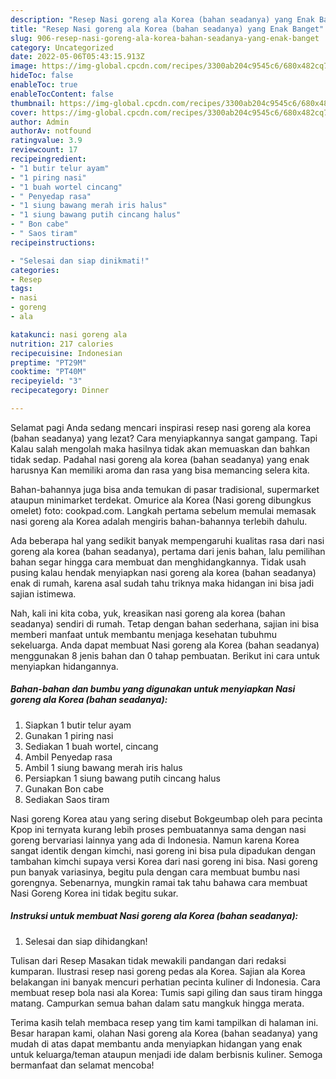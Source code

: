 ```yaml
---
description: "Resep Nasi goreng ala Korea (bahan seadanya) yang Enak Banget"
title: "Resep Nasi goreng ala Korea (bahan seadanya) yang Enak Banget"
slug: 906-resep-nasi-goreng-ala-korea-bahan-seadanya-yang-enak-banget
category: Uncategorized
date: 2022-05-06T05:43:15.913Z
image: https://img-global.cpcdn.com/recipes/3300ab204c9545c6/680x482cq70/nasi-goreng-ala-korea-bahan-seadanya-foto-resep-utama.jpg
hideToc: false
enableToc: true
enableTocContent: false
thumbnail: https://img-global.cpcdn.com/recipes/3300ab204c9545c6/680x482cq70/nasi-goreng-ala-korea-bahan-seadanya-foto-resep-utama.jpg
cover: https://img-global.cpcdn.com/recipes/3300ab204c9545c6/680x482cq70/nasi-goreng-ala-korea-bahan-seadanya-foto-resep-utama.jpg
author: Admin
authorAv: notfound
ratingvalue: 3.9
reviewcount: 17
recipeingredient:
- "1 butir telur ayam"
- "1 piring nasi"
- "1 buah wortel cincang"
- " Penyedap rasa"
- "1 siung bawang merah iris halus"
- "1 siung bawang putih cincang halus"
- " Bon cabe"
- " Saos tiram"
recipeinstructions:

- "Selesai dan siap dinikmati!"
categories:
- Resep
tags:
- nasi
- goreng
- ala

katakunci: nasi goreng ala 
nutrition: 217 calories
recipecuisine: Indonesian
preptime: "PT29M"
cooktime: "PT40M"
recipeyield: "3"
recipecategory: Dinner

---
```



Selamat pagi Anda sedang mencari inspirasi resep nasi goreng ala korea (bahan seadanya) yang lezat? Cara menyiapkannya sangat gampang. Tapi Kalau salah mengolah maka hasilnya tidak akan memuaskan dan bahkan tidak sedap. Padahal nasi goreng ala korea (bahan seadanya) yang enak harusnya Kan memiliki aroma dan rasa yang bisa memancing selera kita.


Bahan-bahannya juga bisa anda temukan di pasar tradisional, supermarket ataupun minimarket terdekat. Omurice ala Korea (Nasi goreng dibungkus omelet) foto: cookpad.com. Langkah pertama sebelum memulai memasak nasi goreng ala Korea adalah mengiris bahan-bahannya terlebih dahulu.

Ada beberapa hal yang sedikit banyak mempengaruhi kualitas rasa dari nasi goreng ala korea (bahan seadanya), pertama dari jenis bahan, lalu pemilihan bahan segar hingga cara membuat dan menghidangkannya. Tidak usah pusing kalau hendak menyiapkan nasi goreng ala korea (bahan seadanya) enak di rumah, karena asal sudah tahu triknya maka hidangan ini bisa jadi sajian istimewa.


Nah, kali ini kita coba, yuk, kreasikan nasi goreng ala korea (bahan seadanya) sendiri di rumah. Tetap dengan bahan sederhana, sajian ini bisa memberi manfaat untuk membantu menjaga kesehatan tubuhmu sekeluarga. Anda dapat membuat Nasi goreng ala Korea (bahan seadanya) menggunakan 8 jenis bahan dan 0 tahap pembuatan. Berikut ini cara untuk menyiapkan hidangannya.

<!--inarticleads1-->

##### Bahan-bahan dan bumbu yang digunakan untuk menyiapkan Nasi goreng ala Korea (bahan seadanya):

1. Siapkan 1 butir telur ayam
1. Gunakan 1 piring nasi
1. Sediakan 1 buah wortel, cincang
1. Ambil  Penyedap rasa
1. Ambil 1 siung bawang merah iris halus
1. Persiapkan 1 siung bawang putih cincang halus
1. Gunakan  Bon cabe
1. Sediakan  Saos tiram


Nasi goreng Korea atau yang sering disebut Bokgeumbap oleh para pecinta Kpop ini ternyata kurang lebih proses pembuatannya sama dengan nasi goreng bervariasi lainnya yang ada di Indonesia. Namun karena Korea sangat identik dengan kimchi, nasi goreng ini bisa pula dipadukan dengan tambahan kimchi supaya versi Korea dari nasi goreng ini bisa. Nasi goreng pun banyak variasinya, begitu pula dengan cara membuat bumbu nasi gorengnya. Sebenarnya, mungkin ramai tak tahu bahawa cara membuat Nasi Goreng Korea ini tidak begitu sukar. 

<!--inarticleads2-->

##### Instruksi untuk membuat Nasi goreng ala Korea (bahan seadanya):


1. Selesai dan siap dihidangkan!

Tulisan dari Resep Masakan tidak mewakili pandangan dari redaksi kumparan. Ilustrasi resep nasi goreng pedas ala Korea. Sajian ala Korea belakangan ini banyak mencuri perhatian pecinta kuliner di Indonesia. Cara membuat resep bola nasi ala Korea: Tumis sapi giling dan saus tiram hingga matang. Campurkan semua bahan dalam satu mangkuk hingga merata. 

Terima kasih telah membaca resep yang tim kami tampilkan di halaman ini. Besar harapan kami, olahan Nasi goreng ala Korea (bahan seadanya) yang mudah di atas dapat membantu anda menyiapkan hidangan yang enak untuk keluarga/teman ataupun menjadi ide dalam berbisnis kuliner. Semoga bermanfaat dan selamat mencoba!
